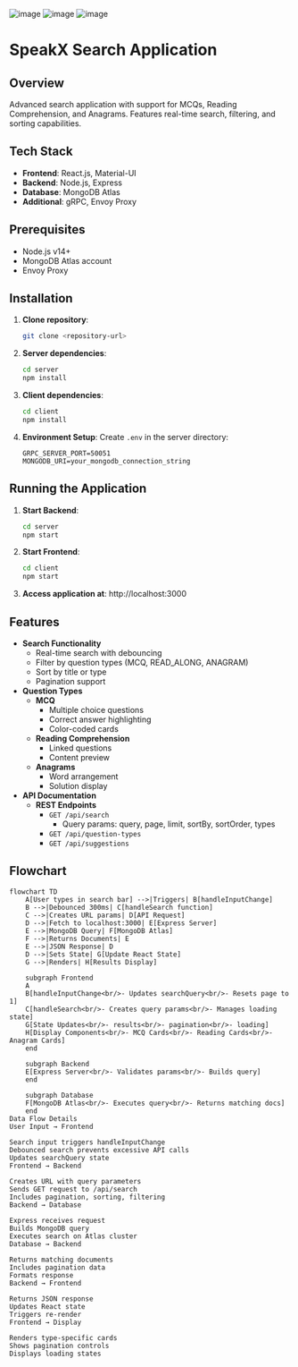 ![image](https://github.com/user-attachments/assets/322691c6-c2c6-4f4b-b825-5e37b9a05d7a)
![image](https://github.com/user-attachments/assets/0a49e838-ddaf-4a43-920d-65587594a5d5)
![image](https://github.com/user-attachments/assets/59db3dc8-7052-4702-bf9e-67aaca6de06c)




# SpeakX Search Application

## **Overview**
Advanced search application with support for MCQs, Reading Comprehension, and Anagrams. Features real-time search, filtering, and sorting capabilities.

## **Tech Stack**
- **Frontend**: React.js, Material-UI
- **Backend**: Node.js, Express
- **Database**: MongoDB Atlas
- **Additional**: gRPC, Envoy Proxy

## **Prerequisites**
- Node.js v14+
- MongoDB Atlas account
- Envoy Proxy

## **Installation**

1. **Clone repository**:
    ```bash
    git clone <repository-url>
    ```

2. **Server dependencies**:
    ```bash
    cd server
    npm install
    ```

3. **Client dependencies**:
    ```bash
    cd client
    npm install
    ```

4. **Environment Setup**: Create `.env` in the server directory:
    ```env
    GRPC_SERVER_PORT=50051
    MONGODB_URI=your_mongodb_connection_string
    ```

## **Running the Application**

1. **Start Backend**:
    ```bash
    cd server
    npm start
    ```

2. **Start Frontend**:
    ```bash
    cd client
    npm start
    ```

3. **Access application at**: http://localhost:3000

## **Features**
- **Search Functionality**
    - Real-time search with debouncing
    - Filter by question types (MCQ, READ_ALONG, ANAGRAM)
    - Sort by title or type
    - Pagination support
- **Question Types**
    - **MCQ**
        - Multiple choice questions
        - Correct answer highlighting
        - Color-coded cards
    - **Reading Comprehension**
        - Linked questions
        - Content preview
    - **Anagrams**
        - Word arrangement
        - Solution display
- **API Documentation**
    - **REST Endpoints**
        - `GET /api/search`
            - Query params: query, page, limit, sortBy, sortOrder, types
        - `GET /api/question-types`
        - `GET /api/suggestions`

## **Flowchart**
```
flowchart TD
    A[User types in search bar] -->|Triggers| B[handleInputChange]
    B -->|Debounced 300ms| C[handleSearch function]
    C -->|Creates URL params| D[API Request]
    D -->|Fetch to localhost:3000| E[Express Server]
    E -->|MongoDB Query| F[MongoDB Atlas]
    F -->|Returns Documents| E
    E -->|JSON Response| D
    D -->|Sets State| G[Update React State]
    G -->|Renders| H[Results Display]

    subgraph Frontend
    A
    B[handleInputChange<br/>- Updates searchQuery<br/>- Resets page to 1]
    C[handleSearch<br/>- Creates query params<br/>- Manages loading state]
    G[State Updates<br/>- results<br/>- pagination<br/>- loading]
    H[Display Components<br/>- MCQ Cards<br/>- Reading Cards<br/>- Anagram Cards]
    end

    subgraph Backend
    E[Express Server<br/>- Validates params<br/>- Builds query]
    end

    subgraph Database
    F[MongoDB Atlas<br/>- Executes query<br/>- Returns matching docs]
    end
Data Flow Details
User Input → Frontend

Search input triggers handleInputChange
Debounced search prevents excessive API calls
Updates searchQuery state
Frontend → Backend

Creates URL with query parameters
Sends GET request to /api/search
Includes pagination, sorting, filtering
Backend → Database

Express receives request
Builds MongoDB query
Executes search on Atlas cluster
Database → Backend

Returns matching documents
Includes pagination data
Formats response
Backend → Frontend

Returns JSON response
Updates React state
Triggers re-render
Frontend → Display

Renders type-specific cards
Shows pagination controls
Displays loading states
